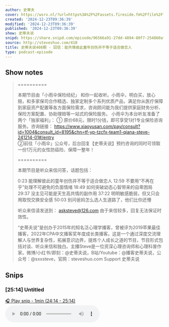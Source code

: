 ```yaml
---
author: 史蒂夫
cover: https://wsrv.nl/?url=https%3A%2F%2Fassets.fireside.fm%2Ffile%2Ffireside-images-2024%2Fpodcasts%2Fimages%2Fb%2Fb25803c6-0112-476c-9dbf-3e0f961a0e9d%2Fcover.jpg%3Fv%3D2&w=200&h=200
created: '2024-12-23T09:36:39'
modified: '2024-12-23T09:36:39'
published: '2024-12-23T09:36:39'
show: 史蒂夫说
snipd: https://share.snipd.com/episode/96566a91-27dd-4894-80f7-254860af2834
source: http://steveshuo.com/410
title: 史蒂夫说408期 - 回信：能共情彼此童年创伤并不等于适合做恋人
type: podcast-episode
---
```



## Show notes
> ==========
> 
> 
> 本期节目由「小雨伞保险经纪」 和你一起收听。小雨伞，明白买，放心赔，和多家保司合作精选、独家定制多个系列优质产品，满足你从医疗保障到家庭资产配置等各方面保险需求，咨询顾问能为我们提供家庭财务分析、保险方案配置、协助理赔等一站式的保险服务。 
> 小雨伞为本台听友准备了两个「独家福利」： 
> ① 原价68元，限时1分钱，即可享受1对1专业保险咨询服务。咨询链接： 
> https://www.xiaoyusan.com/pay/consult?id=1004&consult_id=8195&chn=tf-yp-tzcfx-team1-qiana-steve-241214-01#/entry  
> ②前往「小雨伞」公众号，后台回复【史蒂夫说】预约咨询的同时可领取一份1万元的女性防癌险、保障一整年！
> 
> 
> ==========
> 
> 
> 本期节目是听众来信问答，话题包括：
> 
> 
> 0:23 能理解彼此的童年创伤并不等于适合做恋人 
> 12:59 不要用“不再在乎”处理不可避免的负面情绪 
> 18:49 如何突破幼态心智带来的自卑困局 
> 29:37 没主见可能是天生高共情的副作用 
> 37:22 明明敏感脆弱，但又只会用取悦交换安全感 
> 50:03 别问爸妈怎么选人生道路了，他们比你还懵
> 
> 
> 听众来信请发送到： asksteve@126.com  由于来信较多，回复无法保证时效性。
> 
> 
> “史蒂夫说”是创办于2015年的知名泛心理学播客，曾被评为2019苹果最佳播客，2022年CPA中文播客奖年度成长类播客。这是一个通过深度交流理解人与世界复杂性，拓展意识边界，提炼个人成长之道的节目，节目形式包括对谈、听众来信和独白。主播Steve是一位资深心理咨询师和心理科普作家。微博/小红书/即刻：@史蒂夫说，B站/Youtube：@播客史蒂夫说，公众号：@sxxsteve，官网：steveshuo.com
> Support 史蒂夫说

## Snips
### [25:14] Untitled
[🎧 Play snip - 1min️ (24:14 - 25:14)](https://share.snipd.com/snip/dea7e0a8-4a67-45b2-99fe-0dd666dd6cfa)
<audio controls> <source src="https://aphid.fireside.fm/d/1437767933/b25803c6-0112-476c-9dbf-3e0f961a0e9d/0d93a387-4d17-42fd-900a-f16493f6a2a4.mp3#t=24:14,25:14"> </audio>
